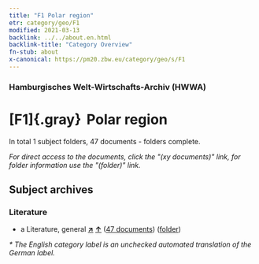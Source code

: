 ```yaml
---
title: "F1 Polar region"
etr: category/geo/F1
modified: 2021-03-13
backlink: ../../about.en.html
backlink-title: "Category Overview"
fn-stub: about
x-canonical: https://pm20.zbw.eu/category/geo/s/F1
---
```


### Hamburgisches Welt-Wirtschafts-Archiv (HWWA)
# [F1]{.gray}&#8201; Polar region&#160; 





In total 1 subject folders, 47 documents - folders complete.

_For direct access to the documents, click the "(xy documents)" link, for folder information use the "(folder)" link._

## Subject archives



### Literature

- a Literature, general [**&nearr;**](../../../subject/i/142393/about.en.html "Literature, general (all over the world)") [**&uarr;**](../../../subject/about.en.html#a "Subject category system") (<a href="https://pm20.zbw.eu/dfgview/sh/141701,142393" title="about: Polar region : Literature, general" target="_blank">47 documents</a>) ([folder](../../../../folder/sh/1417xx/141701/1423xx/142393/about.en.html))


_* The English category label is an unchecked automated translation of the German label._

